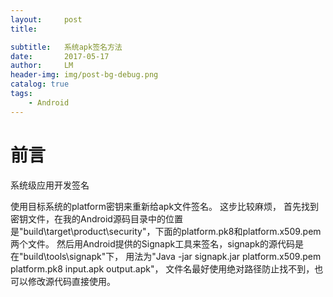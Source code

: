 ```yaml
---
layout:     post
title:

subtitle:   系统apk签名方法
date:       2017-05-17
author:     LM
header-img: img/post-bg-debug.png
catalog: true
tags:
    - Android
---
```


# 前言
系统级应用开发签名


使用目标系统的platform密钥来重新给apk文件签名。
这步比较麻烦， 
首先找到密钥文件，在我的Android源码目录中的位置 
是"build\target\product\security"，下面的platform.pk8和platform.x509.pem 
两个文件。 
然后用Android提供的Signapk工具来签名，signapk的源代码是 
在"build\tools\signapk"下， 
用法为"Java -jar signapk.jar  platform.x509.pem platform.pk8 input.apk output.apk"，
文件名最好使用绝对路径防止找不到，也可以修改源代码直接使用。



